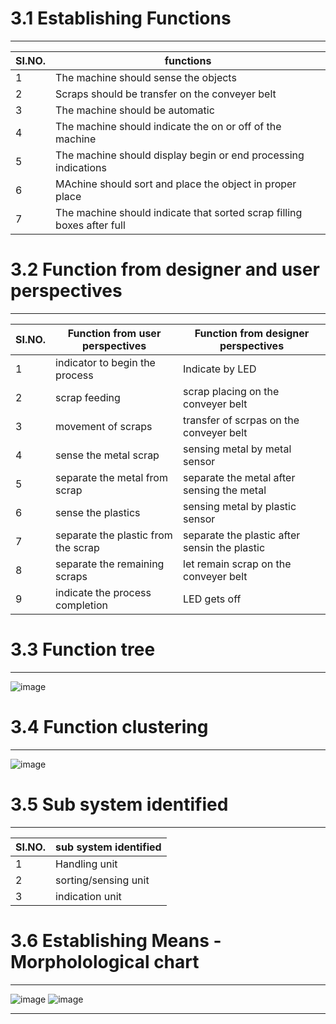 # 3.1 Establishing Functions
*** 
|**SI.NO.**|**functions**|
|----------|--------------|
|1|The machine should sense the objects|
|2|Scraps should be transfer on the conveyer belt|
|3|The machine should be automatic |
|4|The machine should indicate the on or off of the machine|
|5|The machine should display begin or end processing indications|
|6|MAchine should sort and place the object in proper place|
|7|The machine should indicate that sorted scrap filling boxes after full| 

# 3.2 Function from  designer and user perspectives
***
|**SI.NO.**|**Function from user perspectives**|**Function from  designer perspectives**|
|----------|-----------------------------------|-----------------------------------------|
|1|indicator to begin the process|Indicate by LED|
|2|scrap feeding|scrap placing on the conveyer belt|
|3|movement of scraps|transfer of scrpas on the conveyer belt|
|4|sense the metal scrap|sensing metal by metal sensor|
|5|separate the metal from scrap|separate the metal after sensing the metal|
|6|sense the plastics |sensing metal by plastic sensor|
|7|separate the plastic from the scrap|separate the plastic after sensin the plastic|
|8|separate the remaining scraps|let remain scrap on the conveyer belt|
|9|indicate the process completion|LED gets off|

# 3.3 Function tree
***
![image](https://github.com/CEER-C/C12/assets/131231105/3a75541b-c422-4428-b816-d22b78f24292)

# 3.4 Function clustering
***
![image](https://github.com/CEER-C/C12/assets/131231105/9b777eee-a240-4211-a96c-961bab8e16a9)


# 3.5 Sub system identified

***
|**SI.NO.**|sub system identified |
|----------|--------------------------|
|1|Handling unit|
|2|sorting/sensing unit|
|3|indication unit|


# 3.6 Establishing Means - Morpholological chart
***

![image](https://github.com/CEER-C/C12/assets/131159328/8f465bdd-c64f-4233-9dd2-894c967652c3)
![image](https://github.com/CEER-C/C12/assets/131159328/2ebab5e8-f1dc-4683-8526-74df504850b4)


***



